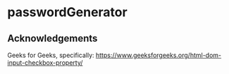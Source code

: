 # passwordGenerator

## Acknowledgements

Geeks for Geeks, specifically:
https://www.geeksforgeeks.org/html-dom-input-checkbox-property/